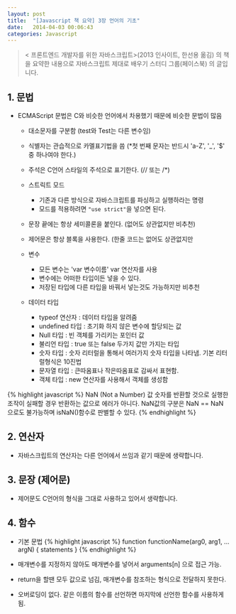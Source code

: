 ```yaml
---
layout: post
title:  "[Javascript 책 요약] 3장 언어의 기초"
date:   2014-04-03 00:06:43
categories: Javascript
---
```

<blockquote>
< 프론트엔드 개발자를 위한 자바스크립트>(2013 인사이트, 한선용 옮김) 의 책을 요약한 내용으로 자바스크립트 제대로 배우기 스터디 그룹(페이스북) 의 글입니다.
</blockquote>

## 1. 문법

 - ECMAScript 문법은 C와 비슷한 언어에서 차용했기 때문에 비슷한 문법이 많음  
   	* 대소문자를 구분함 (test와 Test는 다른 변수임)  
   	* 식별자는 관습적으로 카멜표기법을 씀 (*첫 번째 문자는 반드시 'a-Z', '_', '$' 중 하나여야 한다.)
	* 주석은 C언어 스타일의 주석으로 표기한다. (// 또는 /*)
	* 스트릭트 모드
		- 기존과 다른 방식으로 자바스크립트를 파싱하고 실행하라는 명령
		- 모드를 적용하려면 `"use strict"`을 넣으면 된다.
		 
	* 문장 끝에는 항상 세미콜론을 붙인다. (없어도 상관없지만 비추천)
	* 제어문은 항상 블록을 사용한다. (한줄 코드는 없어도 상관없지만 
	* 변수
		- 모든 변수는 'var 변수이름' var 연산자를 사용
		- 변수에는 어떠한 타입이든 넣을 수 있다.
		- 저장된 타입에 다른 타입을 바꿔서 넣는것도 가능하지만 비추천
		
	* 데이터 타입
		- typeof 연산자 : 데이터 타입을 알려줌
		- undefined 타입 : 초기화 하지 않은 변수에 할당되는 값
		- Null 타입 : 빈 객체를 가리키는 포인터 값
		- 불리언 타입 : true 또는 false 두가지 값만 가지는 타입
		- 숫자 타입 : 숫자 리터럴을 통해서 여러가지 숫자 타입을 나타냄. 기본 리터럴형식은 10진법
		- 문자열 타입 : 큰따옴표나 작은따옴표로 감싸서 표현함.
		- 객체 타입 : new 연산자를 사용해서 객체를 생성함
		
 {% highlight javascript %}
NaN (Not a Number) 값
숫자를 반환할 것으로 실행한 조작이 실패할 경우 반환하는 값으로 에러가 아니다.
NaN값의 구분은 NaN == NaN 으로도 불가능하며 isNaN()함수로 판별할 수 있다.
 {% endhighlight %}
 
## 2. 연산자

 - 자바스크립트의 연산자는 다른 언어에서 쓰임과 같기 때문에 생략합니다. 
 
 
## 3. 문장 (제어문)

 - 제어문도 C언어의 형식을 그대로 사용하고 있어서 생략합니다.
 
 
## 4. 함수

 - 기본 문법
 {% highlight javascript %}
 function functionName(arg0, arg1, ... argN) {
 	statements
 }
 {% endhighlight %}
		
 - 매개변수를 지정하지 않아도 매개변수를 넣어서 arguments[n] 으로 접근 가능.
 - return을 할땐 모두 값으로 넘김, 매개변수를 참조하는 형식으로 전달하지 못한다.
 - 오버로딩이 없다. 같은 이름의 함수를 선언하면 마지막에 선언한 함수를 사용하게 됨.